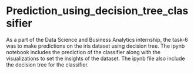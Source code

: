# Prediction_using_decision_tree_classifier
As a part of the Data Science and Business Analytics internship, the task-6 was to make predictions on the iris dataset using decision tree. The ipynb notebook includes the prediction of the classifier along with the visualizations to set the insights of the dataset. The ipynb file also include the decision tree for the classifier.
